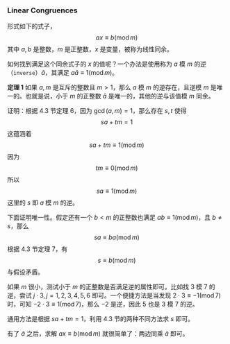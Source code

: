 ### Linear Congruences
形式如下的式子，
$$ax\equiv b(\operatorname{mod}m)$$
其中 $a,b$ 是整数，$m$ 是正整数，$x$ 是变量，被称为线性同余。

如何找到满足这个同余式子的 $x$ 的值呢？一个办法是使用称为 $a$ 模 $m$ 的逆（`inverse`）$\bar{a}$，其满足 $a\bar{a}\equiv 1(\operatorname{mod}m)$。

**定理 1**
如果 $a,m$ 是互斥的整数且 $m>1$，那么 $a$ 模 $m$ 的逆存在，且逆模 $m$ 是唯一的。也就是说，小于 $m$ 的正整数 $\bar{a}$ 是唯一的，其他的逆与该值模 $m$ 同余。

证明：根据 4.3 节定理 6，因为 $\gcd(a,m)=1$，那么存在 $s,t$ 使得
$$sa+tm=1$$
这蕴涵着
$$sa+tm\equiv 1(\operatorname{mod}m)$$
因为
$$tm\equiv 0(\operatorname{mod}m)$$
所以
$$sa\equiv 1(\operatorname{mod}m)$$
这里的 $s$ 即 $a$ 模 $m$ 的逆。

下面证明唯一性。假定还有一个 $b<m$ 的正整数也满足 $ab\equiv 1(\operatorname{mod}m)$，且 $b\neq s$，那么
$$sa\equiv ba(\operatorname{mod}m)$$
根据 4.3 节定理 7，有
$$s\equiv b(\operatorname{mod}m)$$
与假设矛盾。

如果 $m$ 很小，测试小于 $m$ 的正整数是否满足逆的属性即可。比如找 3 模 7 的逆，尝试 $j\cdot 3, j=1,2,3,4,5,6$ 即可。一个便捷方法是当发现 $2\cdot 3\equiv -1(\operatorname{mod}7)$ 时，可知 $-2\cdot 3\equiv 1(\operatorname{mod}7)$，那么 $-2$ 是逆，因此 5 也是 3 模 7 的逆。

通用方法是根据 $sa+tm=1$，利用 4.3 节的两种不同方法求 $s$ 即可。

有了 $\bar{a}$ 之后，求解 $ax\equiv b(\operatorname{mod}m)$ 就很简单了：两边同乘 $\bar{a}$ 即可。
